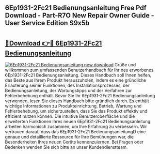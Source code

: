 ## 6Ep1931-2Fc21 Bedienungsanleitung Free Pdf Download - Part-R7O New Repair Owner Guide - User Service Edition S9x5b

# <h2><a href="http://df3v67j.blite.top/?on=6Ep1931-2Fc21+Bedienungsanleitung">🔗Download 👉🔴 6Ep1931-2Fc21 Bedienungsanleitung</a></h2>

[![6Ep1931-2Fc21 Bedienungsanleitung new download](https://i.imgur.com/lujVjoI.png)](http://df3v67j.blite.top/?on=6Ep1931-2Fc21+Bedienungsanleitung)
Grüße und willkommen zum umfassenden Benutzerhandbuch für Ihr neu erworbenes 6Ep1931-2Fc21 Bedienungsanleitung. Dieses Handbuch soll Ihnen helfen, das Beste aus Ihrem Produkt herauszuholen, indem es eine gründliche Erläuterung seiner Funktionen, des Installationsprozesses, der Bedienungsanleitung, der Wartungstipps und der Verfahren zur Fehlerbehebung enthält. Bevor Sie Ihr 6Ep1931-2Fc21 Bedienungsanleitung verwenden, lesen Sie dieses Handbuch bitte gründlich durch. Es enthält wichtige Informationen zu Produkteinrichtung, Betrieb, Wartung und Fehlerbehebung, um sicherzustellen, dass Sie das Produkt effektiv und effizient nutzen können. Die intuitive Benutzeroberfläche und die erweiterten Funktionen Ihres neuen 6Ep1931-2Fc21 Bedienungsanleitung arbeiten harmonisch zusammen, um Ihre Erfahrung zu verbessern. Wir vertrauen darauf, dass das 6Ep1931-2Fc21 BedienungsanleitungD eine genaue und detaillierte Ressource für Ihre Bemühungen war, die Besonderheiten Ihres neuen Geräts kennenzulernen. Bei Fragen oder Bedenken wenden Sie sich bitte an unser Kundendienstteam.
